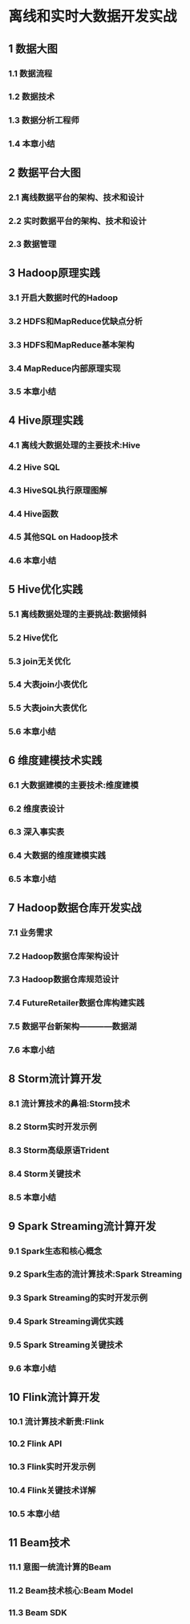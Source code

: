 # 离线和实时大数据开发实战

## 1 数据大图
 
### 1.1 数据流程

### 1.2 数据技术

### 1.3 数据分析工程师

### 1.4 本章小结

## 2 数据平台大图

### 2.1 离线数据平台的架构、技术和设计

### 2.2 实时数据平台的架构、技术和设计

### 2.3 数据管理

## 3 Hadoop原理实践

### 3.1 开启大数据时代的Hadoop

### 3.2 HDFS和MapReduce优缺点分析

### 3.3 HDFS和MapReduce基本架构

### 3.4 MapReduce内部原理实现

### 3.5 本章小结

## 4 Hive原理实践

### 4.1 离线大数据处理的主要技术:Hive

### 4.2 Hive SQL

### 4.3 HiveSQL执行原理图解

### 4.4 Hive函数

### 4.5 其他SQL on Hadoop技术

### 4.6 本章小结

## 5 Hive优化实践

### 5.1 离线数据处理的主要挑战:数据倾斜

### 5.2 Hive优化

### 5.3 join无关优化

### 5.4 大表join小表优化

### 5.5 大表join大表优化

### 5.6 本章小结

## 6 维度建模技术实践

### 6.1 大数据建模的主要技术:维度建模

### 6.2 维度表设计

### 6.3 深入事实表

### 6.4 大数据的维度建模实践

### 6.5 本章小结

## 7 Hadoop数据仓库开发实战

### 7.1 业务需求

### 7.2 Hadoop数据仓库架构设计

### 7.3 Hadoop数据仓库规范设计

### 7.4 FutureRetailer数据仓库构建实践

### 7.5 数据平台新架构————数据湖

### 7.6 本章小结

## 8 Storm流计算开发

### 8.1 流计算技术的鼻祖:Storm技术

### 8.2 Storm实时开发示例

### 8.3 Storm高级原语Trident

### 8.4 Storm关键技术

### 8.5 本章小结

## 9 Spark Streaming流计算开发

### 9.1 Spark生态和核心概念

### 9.2 Spark生态的流计算技术:Spark Streaming

### 9.3 Spark Streaming的实时开发示例

### 9.4 Spark Streaming调优实践

### 9.5 Spark Streaming关键技术

### 9.6 本章小结

## 10 Flink流计算开发

### 10.1 流计算技术新贵:Flink

### 10.2 Flink API

### 10.3 Flink实时开发示例

### 10.4 Flink关键技术详解

### 10.5 本章小结

## 11 Beam技术

### 11.1 意图一统流计算的Beam

### 11.2 Beam技术核心:Beam Model

### 11.3 Beam SDK
